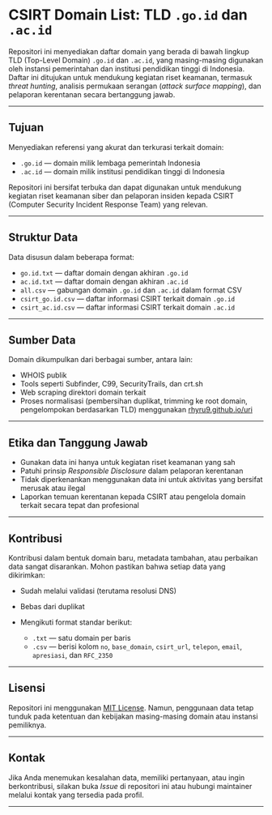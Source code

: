 # CSIRT Domain List: TLD `.go.id` dan `.ac.id`

Repositori ini menyediakan daftar domain yang berada di bawah lingkup TLD (Top-Level Domain) `.go.id` dan `.ac.id`, yang masing-masing digunakan oleh instansi pemerintahan dan institusi pendidikan tinggi di Indonesia. Daftar ini ditujukan untuk mendukung kegiatan riset keamanan, termasuk *threat hunting*, analisis permukaan serangan (*attack surface mapping*), dan pelaporan kerentanan secara bertanggung jawab.

---

## Tujuan

Menyediakan referensi yang akurat dan terkurasi terkait domain:

* `.go.id` — domain milik lembaga pemerintah Indonesia
* `.ac.id` — domain milik institusi pendidikan tinggi di Indonesia

Repositori ini bersifat terbuka dan dapat digunakan untuk mendukung kegiatan riset keamanan siber dan pelaporan insiden kepada CSIRT (Computer Security Incident Response Team) yang relevan.

---

## Struktur Data

Data disusun dalam beberapa format:

* `go.id.txt` — daftar domain dengan akhiran `.go.id`
* `ac.id.txt` — daftar domain dengan akhiran `.ac.id`
* `all.csv` — gabungan domain `.go.id` dan `.ac.id` dalam format CSV
* `csirt_go.id.csv` — daftar informasi CSIRT terkait domain `.go.id`
* `csirt_ac.id.csv` — daftar informasi CSIRT terkait domain `.ac.id`

---

## Sumber Data

Domain dikumpulkan dari berbagai sumber, antara lain:

* WHOIS publik
* Tools seperti Subfinder, C99, SecurityTrails, dan crt.sh
* Web scraping direktori domain terkait
* Proses normalisasi (pembersihan duplikat, trimming ke root domain, pengelompokan berdasarkan TLD) menggunakan [rhyru9.github.io/uri](https://rhyru9.github.io/uri)

---

## Etika dan Tanggung Jawab

* Gunakan data ini hanya untuk kegiatan riset keamanan yang sah
* Patuhi prinsip *Responsible Disclosure* dalam pelaporan kerentanan
* Tidak diperkenankan menggunakan data ini untuk aktivitas yang bersifat merusak atau ilegal
* Laporkan temuan kerentanan kepada CSIRT atau pengelola domain terkait secara tepat dan profesional

---

## Kontribusi

Kontribusi dalam bentuk domain baru, metadata tambahan, atau perbaikan data sangat disarankan. Mohon pastikan bahwa setiap data yang dikirimkan:

* Sudah melalui validasi (terutama resolusi DNS)
* Bebas dari duplikat
* Mengikuti format standar berikut:

  * `.txt` — satu domain per baris
  * `.csv` — berisi kolom `no`, `base_domain`, `csirt_url`, `telepon`, `email`, `apresiasi`, dan `RFC_2350`

---

## Lisensi

Repositori ini menggunakan [MIT License](LICENSE). Namun, penggunaan data tetap tunduk pada ketentuan dan kebijakan masing-masing domain atau instansi pemiliknya.

---

## Kontak

Jika Anda menemukan kesalahan data, memiliki pertanyaan, atau ingin berkontribusi, silakan buka *Issue* di repositori ini atau hubungi maintainer melalui kontak yang tersedia pada profil.

---